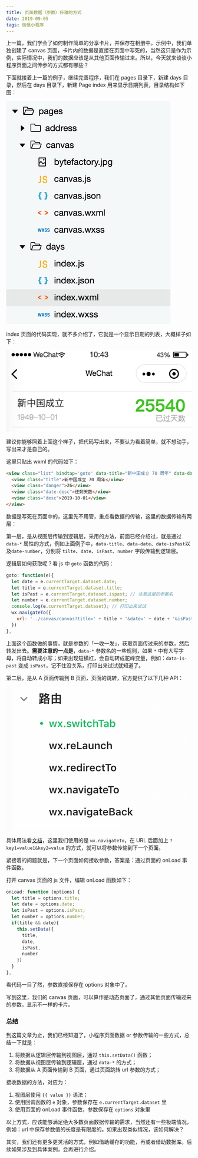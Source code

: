 ```yaml
---
title: 页面数据（参数）传输的方式
date: 2019-09-05
tags: 微信小程序
---
```


上一篇，我们学会了如何制作简单的分享卡片，并保存在相册中。示例中，我们单独创建了 canvas 页面，卡片内的数据是直接在页面中写死的，当然这只是作为示例，实际情况中，我们的数据应该是从其他页面传输过来。所以，今天就来谈谈小程序页面之间传参的方式都有哪些？

下面就接着上一篇的例子，继续完善程序，我们在 pages 目录下，新建 days 目录，然后在 days 目录下，新建 Page index 用来显示日期列表，目录结构如下图：

![](/image/collection/miniprogram/2019-09-05-15-12-31.png)

index 页面的代码实现，就不多介绍了，它就是一个显示日期的列表，大概样子如下：

![](/image/collection/miniprogram/2019-09-04-10-43-41.png)

建议你能够照着上面这个样子，把代码写出来，不要认为看着简单，就不想动手，写出来才是自己的。

这里只贴出 wxml 的代码如下：

```html
<view class="list" bindtap='goto' data-title="新中国成立 70 周年" data-date="2019-10-01" data-isPast="{{ true }}" data-number="26">
  <view class="title">新中国成立 70 周年</view>
  <view class="danger">26</view>
  <view class="date-desc">还剩天数</view>
  <view class="desc">2019-10-01</view>
</view>
```

数据是写死在页面中的，这里先不用管，重点看数据的传输，这里的数据传输有两层：

第一层，是从视图层传输到逻辑层，采用的方法，前面已经介绍过，就是通过 `data-*` 属性的方式，例如上面例子中，`data-title`、`data-date`、`date-isPast`以及`date-number`，分别将 `tilte`、`date`、`isPast`、`number` 字段传输到逻辑层。

逻辑层如何获取呢？看 js 中 `goto` 函数的代码：

```js
goto: function(e){
  let date = e.currentTarget.dataset.date;
  let title = e.currentTarget.dataset.title;
  let isPast = e.currentTarget.dataset.ispast; // 注意这里的参数名
  let number = e.currentTarget.dataset.number;
  console.log(e.currentTarget.dataset); // 打印出来试试
  wx.navigateTo({
    url: '../canvas/canvas?title=' + title + '&date=' + date + '&isPast' + isPast + '&number=' + number
  })
},
```

上面这个函数做的事情，就是参数的「一收一发」，获取页面传过来的参数，然后转发出去。**需要注意的一点是**，`data-*` 参数名的一些规则，如果 `*` 中有大写字母，将自动转成小写；如果出现短横杠，会自动转成驼峰变量，例如：`data-is-past` 变成 `isPast`，记不住没关系，打印出来试试就知道了。

第二层，是从 A 页面传输到 B 页面，页面的跳转，官方提供了以下几种 API：

![](/image/collection/miniprogram/2019-09-05-15-58-12.png)

具体用法看[文档](https://developers.weixin.qq.com/miniprogram/dev/api/route/wx.switchTab.html)，这里我们使用的是 `wx.navigateTo`，在 URL 后面加上 `?key1=value1&key2=value` 的方式，就可以将参数传输到下一个页面。

紧接着的问题就是，下一个页面如何接收参数，答案是：通过页面的 onLoad 事件函数。

打开 canvas 页面的 js 文件，编辑 onLoad 函数如下：

```js
onLoad: function (options) {
  let title = options.title;
  let date = options.date;
  let isPast = options.isPast;
  let number = options.number;
  if(title && date){
    this.setData({
      title,
      date,
      isPast,
      number
    })
  }
},
```

看代码一目了然，参数直接保存在 options 对象中了。

写到这里，我们的 canvas 页面，可以算作是动态页面了，通过其他页面传输过来的参数，显示不一样的卡片。

### 总结
到这篇文章为止，我们已经知道了，小程序页面数据 or 参数传输的一些方式，总结一下就是：

1. 将数据从逻辑层传输到视图层，通过 `this.setData()` 函数；
2. 将数据从视图层传输到逻辑层，通过 `data-*` 的方式；
3. 将数据从 A 页面传输到 B 页面，通过页面跳转 url 参数的方式；

接收数据的方法，对应为：

1. 视图层使用 `{{ value }}` 语法；
2. 使用回调函数的 `e` 对象，参数保存在 `e.currentTarget.dataset` 里
3. 使用页面的 onLoad 事件函数，参数保存在 `options` 对象里

以上方式，应该能够满足绝大多数页面数据传输的需求，当然还有一些极端情况，例如：url 中保存参数值的长度是有限度的。如果出现类似情况，该如何解决？

其实，我们还有更多更灵活的方式，例如借助缓存的功能，再或者借助数据库。后续如果涉及到具体案例，会再进行介绍。
